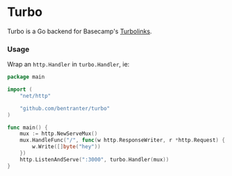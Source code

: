 # Turbo

Turbo is a Go backend for Basecamp's [Turbolinks](https://github.com/turbolinks/turbolinks).

### Usage

Wrap an `http.Handler` in `turbo.Handler`, ie:

```go
package main

import (
    "net/http"

    "github.com/bentranter/turbo"
)

func main() {
    mux := http.NewServeMux()
    mux.HandleFunc("/", func(w http.ResponseWriter, r *http.Request) {
        w.Write([]byte("hey"))
    })
    http.ListenAndServe(":3000", turbo.Handler(mux))
}
```
